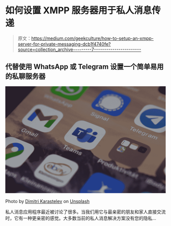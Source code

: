 # 如何设置 XMPP 服务器用于私人消息传递

> 原文：<https://medium.com/geekculture/how-to-setup-an-xmpp-server-for-private-messaging-dcb1f4740fe?source=collection_archive---------7----------------------->

## 代替使用 WhatsApp 或 Telegram 设置一个简单易用的私聊服务器

![](img/dac661ec47d0779db9153fc0817a433d.png)

Photo by [Dimitri Karastelev](https://unsplash.com/@dkfra19?utm_source=medium&utm_medium=referral) on [Unsplash](https://unsplash.com?utm_source=medium&utm_medium=referral)

私人消息应用程序最近被讨论了很多。当我们用它与最亲密的朋友和家人直接交流时，它有一种更亲密的感觉。大多数当前的私人消息解决方案没有您的隐私…